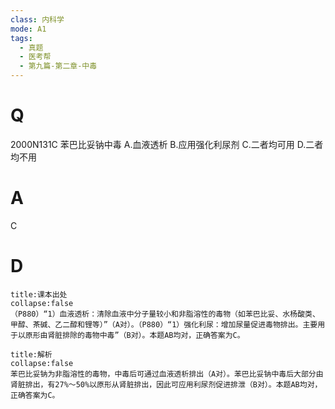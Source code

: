 ```yaml
---
class: 内科学
mode: A1
tags:
  - 真题
  - 医考帮
  - 第九篇-第二章-中毒
---
```


# Q
2000N131C 苯巴比妥钠中毒
A.血液透析
B.应用强化利尿剂
C.二者均可用
D.二者均不用

# A
C
# D
```ad-note
title:课本出处
collapse:false
（P880）“1）血液透析：清除血液中分子量较小和非脂溶性的毒物（如苯巴比妥、水杨酸类、甲醇、茶碱、乙二醇和锂等）”（A对）。（P880）“1）强化利尿：增加尿量促进毒物排出。主要用于以原形由肾脏排除的毒物中毒”（B对）。本题AB均对，正确答案为C。
```

```ad-summary
title:解析
collapse:false
苯巴比妥钠为非脂溶性的毒物，中毒后可通过血液透析排出（A对）。苯巴比妥钠中毒后大部分由肾脏排出，有27%～50%以原形从肾脏排出，因此可应用利尿剂促进排泄（B对）。本题AB均对，正确答案为C。
```

